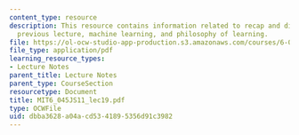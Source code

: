 ```yaml
---
content_type: resource
description: This resource contains information related to recap and discussion of
  previous lecture, machine learning, and philosophy of learning.
file: https://ol-ocw-studio-app-production.s3.amazonaws.com/courses/6-045j-automata-computability-and-complexity-spring-2011/dbba3628a04acd5341895356d91c3982_MIT6_045JS11_lec19.pdf
file_type: application/pdf
learning_resource_types:
- Lecture Notes
parent_title: Lecture Notes
parent_type: CourseSection
resourcetype: Document
title: MIT6_045JS11_lec19.pdf
type: OCWFile
uid: dbba3628-a04a-cd53-4189-5356d91c3982
---
```

